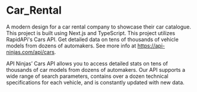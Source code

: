 # Car_Rental
A modern design for a car rental company to showcase their car catalogue.
This project is built using Next.js and TypeScript.
This project utilizes RapidAPi's Cars API.
Get detailed data on tens of thousands of vehicle models from dozens of automakers. See more info at https://api-ninjas.com/api/cars.

API Ninjas’ Cars API allows you to access detailed stats on tens of thousands of car models from dozens of automakers. Our API supports a wide range of search parameters, contains over a dozen technical specifications for each vehicle, and is constantly updated with new data.
